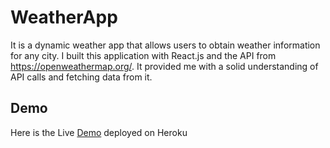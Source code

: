 # WeatherApp

It is a dynamic weather app that allows users to obtain weather information for any city.
I built this application with React.js and the API from https://openweathermap.org/.
It provided me with a solid understanding of API calls and fetching data from it.

## Demo

Here is the Live [Demo](https://shobhit-weatherapp.herokuapp.com/) deployed on Heroku
